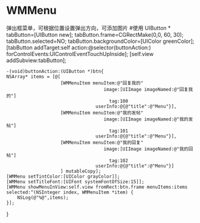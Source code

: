 # WMMenu
弹出框菜单，可根据位置设置弹出方向，可添加图片
#使用
   UIButton * tabButton=[UIButton new];
    tabButton.frame=CGRectMake(0,0, 60, 30);
    tabButton.selected=NO;
    tabButton.backgroundColor=[UIColor greenColor];
    [tabButton addTarget:self action:@selector(buttonAction:) forControlEvents:UIControlEventTouchUpInside];
    [self.view addSubview:tabButton];
    
    -(void)buttonAction:(UIButton *)btn{
    NSArray* items = [@[
                        [WMMenuItem menuItem:@"回复我的"
                                        image:[UIImage imageNamed:@"回复我的"]
                                          tag:100
                                     userInfo:@{@"title":@"Menu"}],
                        [WMMenuItem menuItem:@"我的发帖"
                                        image:[UIImage imageNamed:@"我的发帖"]
                                          tag:101
                                     userInfo:@{@"title":@"Menu"}],
                        [WMMenuItem menuItem:@"我的回复"
                                        image:[UIImage imageNamed:@"我的回帖"]
                                          tag:102
                                     userInfo:@{@"title":@"Menu"}]
                        ] mutableCopy];
    [WMMenu setTintColor:[UIColor grayColor]];
    [WMMenu setTitleFont:[UIFont systemFontOfSize:15]];
    [WMMenu showMenuInView:self.view fromRect:btn.frame menuItems:items selected:^(NSInteger index, WMMenuItem *item) {
        NSLog(@"%@",items);
    }];

}
